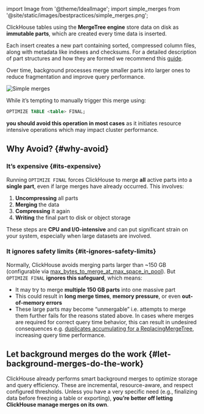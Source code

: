 import Image from '@theme/IdealImage';
import simple_merges from '@site/static/images/bestpractices/simple_merges.png';


ClickHouse tables using the **MergeTree engine** store data on disk as **immutable parts**, which are created every time data is inserted. 

Each insert creates a new part containing sorted, compressed column files, along with metadata like indexes and checksums. For a detailed description of part structures and how they are formed we recommend this [guide](/parts).

Over time, background processes merge smaller parts into larger ones to reduce fragmentation and improve query performance.

<Image img={simple_merges} size="md" alt="Simple merges" />

While it’s tempting to manually trigger this merge using:

```sql
OPTIMIZE TABLE <table> FINAL;
```

**you should avoid this operation in most cases** as it initiates resource intensive operations which may impact cluster performance.

## Why Avoid?  {#why-avoid}

### It’s expensive {#its-expensive}

Running `OPTIMIZE FINAL` forces ClickHouse to merge **all** active parts into a **single part**, even if large merges have already occurred. This involves:

1. **Uncompressing** all parts
2. **Merging** the data
3. **Compressing** it again
4. **Writing** the final part to disk or object storage

These steps are **CPU and I/O-intensive** and can put significant strain on your system, especially when large datasets are involved.

### It ignores safety limits {#it-ignores-safety-limits}

Normally, ClickHouse avoids merging parts larger than ~150 GB (configurable via [max_bytes_to_merge_at_max_space_in_pool](/operations/settings/merge-tree-settings#max_bytes_to_merge_at_max_space_in_pool)). But `OPTIMIZE FINAL` **ignores this safeguard**, which means:

* It may try to merge **multiple 150 GB parts** into one massive part
* This could result in **long merge times**, **memory pressure**, or even **out-of-memory errors**
* These large parts may become “unmergable” i.e. attempts to merge them further fails for the reasons stated above. In cases where merges are required for correct query time behavior, this can result in undesired consequences e.g. [duplicates accumulating for a ReplacingMergeTree](/guides/developer/deduplication#using-replacingmergetree-for-upserts), increasing query time performance.

## Let background merges do the work {#let-background-merges-do-the-work}

ClickHouse already performs smart background merges to optimize storage and query efficiency. These are incremental, resource-aware, and respect configured thresholds. Unless you have a very specific need (e.g., finalizing data before freezing a table or exporting), **you’re better off letting ClickHouse manage merges on its own**.
